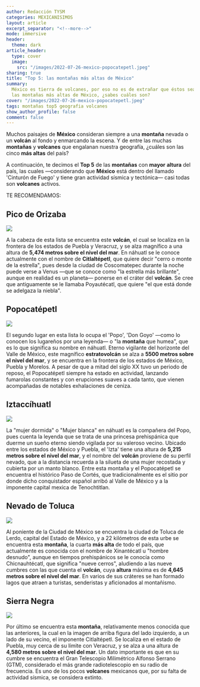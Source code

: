```yaml
---
author: Redacción TYSM
categories: MEXICANISIMOS
layout: article
excerpt_separator: "<!--more-->"
mode: immersive
header:
  theme: dark
article_header:
  type: cover
  image:
    src: "/images/2022-07-26-mexico-popocatepetl.jpeg"
sharing: true
title: "Top 5: las montañas más altas de México"
summary:
  México es tierra de volcanes, por eso no es de extrañar que éstos sean también
  las montañas más altas de México, ¿sabes cuáles son?
cover: "/images/2022-07-26-mexico-popocatepetl.jpeg"
tags: montañas top5 geografia volcanes
show_author_profile: false
comment: false
---
```


Muchos paisajes de **México** consideran siempre a una **montaña** nevada o un **volcán** al fondo y enmarcando la escena. Y de entre las muchas **montañas** y **volcanes** que engalanan nuestra geografía, ¿cuáles son las cinco **más altas** del país?

A continuación, te decimos el **Top 5** de las **montañas** con **mayor** **altura** del país, las cuales —considerando que **México** está dentro del llamado 'Cinturón de Fuego' y tiene gran actividad sísmica y tectónica— casi todas son **volcanes** activos.

TE RECOMENDAMOS:

## Pico de Orizaba

![](https://upload.wikimedia.org/wikipedia/commons/3/34/Pico_de_Orizaba_desde_Hidalgo%2C_Puebla.jpg)

A la cabeza de esta lista se encuentra este **volcán**, el cual se localiza en la frontera de los estados de Puebla y Veracruz, y se alza magnífico a una altura de **5,474 metros sobre el nivel del mar**. En náhuatl se le conoce actualmente con el nombre de **Citlaltépetl**, que quiere decir "cerro o monte de la estrella", pues desde la ciudad de Coscomatepec durante la noche puede verse a Venus —que se conoce como "la estrella más brillante", aunque en realidad es un planeta— ponerse en el cráter del **volcán**. Se cree que antiguamente se le llamaba Poyautécatl, que quiere "el que está donde se adelgaza la niebla".

## Popocatépetl

![](https://upload.wikimedia.org/wikipedia/commons/thumb/0/07/Fumarola_del_Popocat%C3%A9petl_%28octubre%2C_2012%29_1.JPG/1024px-Fumarola_del_Popocat%C3%A9petl_%28octubre%2C_2012%29_1.JPG)

El segundo lugar en esta lista lo ocupa el 'Popo', 'Don Goyo' —como lo conocen los lugareños por una leyenda— o "la **montaña** que humea", que es lo que significa su nombre en náhuatl. Eterno vigilante del horizonte del Valle de México, este magnífico **estratovolcán** se alza a **5500 metros sobre el nivel del mar**, y se encuentra en la frontera de los estados de México, Puebla y Morelos. A pesar de que a mitad del siglo XX tuvo un periodo de reposo, el Popocatépetl siempre ha estado en actividad, lanzando fumarolas constantes y con erupciones suaves a cada tanto, que vienen acompañadas de notables exhalaciones de ceniza.

## Iztaccíhuatl

![](https://upload.wikimedia.org/wikipedia/commons/thumb/2/21/Lira_038.jpg/1024px-Lira_038.jpg)

La "mujer dormida" o "Mujer blanca" en náhuatl es la compañera del Popo, pues cuenta la leyenda que se trata de una princesa prehispánica que duerme un sueño eterno siendo vigilada por su valeroso vecino. Ubicado entre los estados de México y Puebla, el 'Izta' tiene una altura de **5,215 metros sobre el nivel del mar**, y el nombre del **volcán** proviene de su perfil nevado, que a la distancia recuerda a la silueta de una mujer recostada y cubierta por un manto blanco. Entre esta montaña y el Popocatépetl se encuentra el histórico Paso de Cortés, que tradicionalmente es el sitio por donde dicho conquistador español arribó al Valle de México y a la imponente capital mexica de Tenochtitlan.

## Nevado de Toluca

![](https://upload.wikimedia.org/wikipedia/commons/thumb/2/28/Vista_del_Nevado_de_Toluca.jpg/1024px-Vista_del_Nevado_de_Toluca.jpg)

Al poniente de la Ciudad de México se encuentra la ciudad de Toluca de Lerdo, capital del Estado de México, y a 22 kilómetros de esta urbe se encuentra esta **montaña**, la cuarta **más alta** de todo el país, que actualmente es conocida con el nombre de Xinantécatl u "hombre desnudo", aunque en tiempos prehispánicos se le conocía como Chicnauhtécatl, que significa "nueve cerros", aludiendo a las nueve cumbres con las que cuenta el **volcán**, cuya **altura** máxima es de **4,645 metros sobre el nivel del mar**. En varios de sus cráteres se han formado lagos que atraen a turistas, senderistas y aficionados al montañismo.

## Sierra Negra

![](https://upload.wikimedia.org/wikipedia/commons/8/87/CerroLaNegraPico.jpg)

Por último se encuentra esta **montaña**, relativamente menos conocida que las anteriores, la cual en la imagen de arriba figura del lado izquierdo, a un lado de su vecino, el imponente Citlaltépetl. Se localiza en el estado de Puebla, muy cerca de su límite con Veracruz, y se alza a una altura de **4,580 metros sobre el nivel del mar**. Un dato importante es que en su cumbre se encuentra el Gran Telescopio Milimétrico Alfonso Serrano (GTM), considerado el más grande radiotelescopio en su radio de frecuencia. Es uno de los pocos **volcanes** mexicanos que, por su falta de actividad sísmica, se considera extinto.
